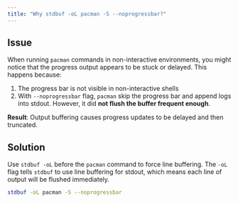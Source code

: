 ```yaml
---
title: "Why stdbuf -oL pacman -S --noprogressbar?"
---
```


## Issue

When running `pacman` commands in non-interactive environments, you might notice that the progress output appears to be stuck or delayed. This happens because:

1. The progress bar is not visible in non-interactive shells
2. With `--noprogressbar` flag, `pacman` skip the progress bar and append logs into stdout. However, it did **not flush the buffer frequent enough**.

**Result**: Output buffering causes progress updates to be delayed and then truncated.

## Solution

Use `stdbuf -oL` before the `pacman` command to force line buffering. The `-oL` flag tells `stdbuf` to use line buffering for stdout, which means each line of output will be flushed immediately.

```bash
stdbuf -oL pacman -S --noprogressbar
```

